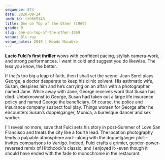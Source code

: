 ```yaml
---
sequence: 874
date: 2020-09-24
imdb_id: tt0065148
title: One on Top of the Other (1969)
grade: B
slug: one-on-top-of-the-other-1969
venue: Blu-ray
venue_notes: 2018 | Mondo Macabro
---
```


**Lucio Fulci’s first thriller** wows with confident pacing, stylish camera-work, and strong performances. I went in cold and suggest you do likewise. The less you know, the better.

<!-- end -->

If that’s too big a leap of faith, then I shall set the scene. Jean Sorel plays George, a doctor desperate to keep his clinic solvent. His asthmatic wife, Susan, despises him and he’s carrying on an affair with a photographer named Jane. While away with Jane, George receives word that Susan has died. Unbeknownst to George, Susan had taken out a large life insurance policy and named George the beneficiary. Of course, the police and insurance company suspect foul play. Things worsen for George after he encounters Susan’s doppelgänger, Monica, a burlesque dancer and sex worker.

I'll reveal no more, save that Fulci sets his story in post-Summer of Love San Francisco and treats the city like a fourth lead. The location photography lends a palpable atmosphere and--along with the doppelgänger plot--invites comparisons to <span data-imdb-id="tt0052357">_Vertigo_</span>. Indeed, Fulci crafts a grimier, gender-power-reversed remix of Hitchcock's classic, and I enjoyed it--even though it should have ended with the fade to monochrome in the restaurant.